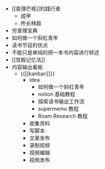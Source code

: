 - [[查理芒格]]的践行者
    - 成甲
    - 所长林超
- 穷查理宝典
- 如何做一个斜杠青年
- 读书节目的优点
- 不能只是单纯的把一本书内容进行转述
- [[宫殿记忆法]]
- 内容输出看板
    - {{[[kanban]]}}
        - idea
            - 如何做一个斜杠青年
            - notion 基础教程
            - 探索读书输出工作流
            - supermemo 教程
            - Roam Research 教程
        - 收集资料
        - 写脚本
        - 文章发布
        - 录制视频
        - 视频编辑
        - 视频发布

